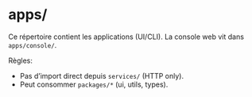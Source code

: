 # apps/

Ce répertoire contient les applications (UI/CLI). La console web vit dans `apps/console/`.

Règles:
- Pas d’import direct depuis `services/` (HTTP only).
- Peut consommer `packages/*` (ui, utils, types).
